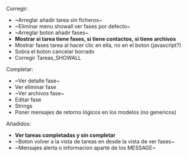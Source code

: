 Corregir:      
- ~Arreglar añadir tarea sin ficheros~
- ~Eliminar menu showall ver fases por defecto~
- ~Arreglar boton añadir fases~
- **Mostrar si tarea tiene fases, si tiene contactos, si tiene archivos**  
- Mostrar fases tarea al hacer clic en ella, no en el boton (javascript?)  
- Sobra el boton cancelar borrado  
- Corregir Tareas_SHOWALL
	
Completar:  
- ~Ver detalle fase~  
- Ver eliminar fase  
- ~Ver archivos fase~  
- Editar fase  
- Strings
- Poner mensajes de retorno lógicos en los modelos (no genericos)

Añadidos: 
- **Ver tareas completadas y sin completar**
- ~Boton volver a la vista de tareas en desde la vista de ver fases~  
- ~Mensajes alerta o informacion aparte de los MESSAGE~  
